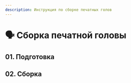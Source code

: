 ```yaml
---
description: Инструкция по сборке печатных голов
---
```


# 🗣️ Сборка печатной головы

## 01. Подготовка

































## 02. Сборка&#x20;































